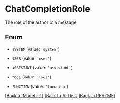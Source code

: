 # ChatCompletionRole

The role of the author of a message

## Enum

* `SYSTEM` (value: `'system'`)

* `USER` (value: `'user'`)

* `ASSISTANT` (value: `'assistant'`)

* `TOOL` (value: `'tool'`)

* `FUNCTION` (value: `'function'`)

[[Back to Model list]](../README.md#documentation-for-models) [[Back to API list]](../README.md#documentation-for-api-endpoints) [[Back to README]](../README.md)


